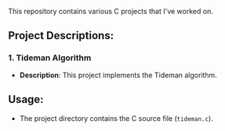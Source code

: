 This repository contains various C projects that I've worked on.

## Project Descriptions:

### 1. Tideman Algorithm
   - **Description**: This project implements the Tideman algorithm.

## Usage:
   - The project directory contains the C source file (`tideman.c`).

